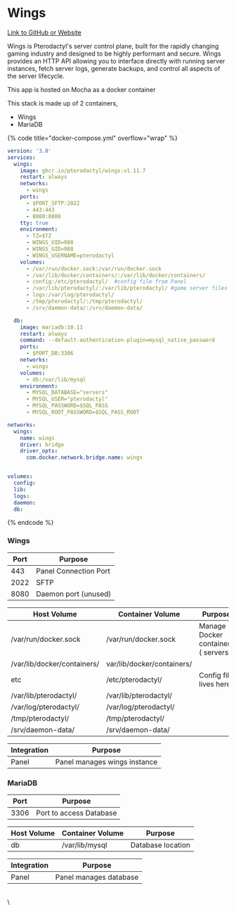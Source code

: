# Wings

[Link to GitHub or Website](https://github.com/pterodactyl/wings)

Wings is Pterodactyl's server control plane, built for the rapidly changing gaming industry and designed to be highly performant and secure. Wings provides an HTTP API allowing you to interface directly with running server instances, fetch server logs, generate backups, and control all aspects of the server lifecycle.

This app is hosted on Mocha as a docker container

This stack is made up of 2 containers,

* Wings
* MariaDB

{% code title="docker-compose.yml" overflow="wrap" %}
```yaml
version: '3.8'
services:
  wings:
    image: ghcr.io/pterodactyl/wings:v1.11.7
    restart: always
    networks:
      - wings
    ports:
      - $PORT_SFTP:2022
      - 443:443
      - 8080:8080
    tty: true
    environment:
      - TZ=$TZ
      - WINGS_UID=988
      - WINGS_GID=988
      - WINGS_USERNAME=pterodactyl
    volumes:
      - /var/run/docker.sock:/var/run/docker.sock
      - /var/lib/docker/containers/:/var/lib/docker/containers/
      - config:/etc/pterodactyl/  #config file from Panel
      - /var/lib/pterodactyl/:/var/lib/pterodactyl/ #game server files
      - logs:/var/log/pterodactyl/
      - /tmp/pterodactyl/:/tmp/pterodactyl/
      - /srv/daemon-data/:/srv/daemon-data/

  db:
    image: mariadb:10.11
    restart: always
    command: --default-authentication-plugin=mysql_native_password
    ports:
      - $PORT_DB:3306
    networks:
      - wings
    volumes:
      - db:/var/lib/mysql
    environment:
      - MYSQL_DATABASE="servers"
      - MYSQL_USER="pterodactyl"
      - MYSQL_PASSWORD=$SQL_PASS
      - MYSQL_ROOT_PASSWORD=$SQL_PASS_ROOT

networks:
  wings:
    name: wings
    driver: bridge
    driver_opts:
      com.docker.network.bridge.name: wings


volumes:
  config: 
  lib:
  logs:
  daemon:
  db:
```
{% endcode %}

### Wings

| Port | Purpose               |
| ---- | --------------------- |
| 443  | Panel Connection Port |
| 2022 | SFTP                  |
| 8080 | Daemon port (unused)  |

| Host Volume                 | Container Volume           | Purpose                             |
| --------------------------- | -------------------------- | ----------------------------------- |
| /var/run/docker.sock        | /var/run/docker.sock       | Manage Docker containers ( servers) |
| /var/lib/docker/containers/ | var/lib/docker/containers/ |                                     |
| etc                         | /etc/pterodactyl/          | Config file lives here              |
| /var/lib/pterodactyl/       | /var/lib/pterodactyl/      |                                     |
| /var/log/pterodactyl/       | /var/log/pterodactyl/      |                                     |
| /tmp/pterodactyl/           | /tmp/pterodactyl/          |                                     |
| /srv/daemon-data/           | /srv/daemon-data/          |                                     |

| Integration | Purpose                      |
| ----------- | ---------------------------- |
| Panel       | Panel manages wings instance |

### **MariaDB**

| Port | Purpose                 |
| ---- | ----------------------- |
| 3306 | Port to access Database |

| Host Volume | Container Volume | Purpose           |
| ----------- | ---------------- | ----------------- |
| db          | /var/lib/mysql   | Database location |

| Integration | Purpose                |
| ----------- | ---------------------- |
| Panel       | Panel manages database |

\
\

